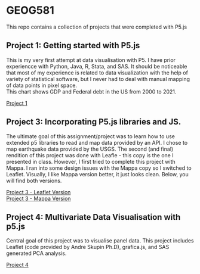 # GEOG581
This repo contains a collection of projects that were completed with P5.js



## Project 1: Getting started with P5.js
This is my very first attempt at data visualisation with P5. I have prior experiencce with Python, Java, R, Stata, and SAS. It should be noticeable that most of my experience is related to data visualization with the help of variety of statistical software, but I never had to deal with manual mapping of data points in pixel space.  
This chart shows GDP and Federal debt in the US from 2000 to 2021. 


[Project 1](https://editor.p5js.org/achilcoat4874/full/wjObgOpeZ)  


## Project 3: Incorporating P5.js libraries and JS.

The ultimate goal of this assignment/project was to learn how to use extended p5 libraries to read and map data provided by an API. I chose to map earthquake data provided by the USGS. The second (and final) rendition of this project was done with Leafle - this copy is the one I presented in class. However, I first tried to complete this project with Mappa. I ran into some design issues with the Mappa copy so I switched to Leaflet. Visually, I like Mappa version better, it just looks clean. Below, you will find both versions. 

[Project 3 - Leaflet Version](https://editor.p5js.org/achilcoat4874/full/4CyV7dQd3)  
[Project 3 - Mappa Version](https://editor.p5js.org/achilcoat4874/full/PTc-S_l3g)  


## Project 4: Multivariate Data Visualisation with p5.js

Central goal of this project was to visualise panel data. This project includes Leaflet (code provided by Andre Skupin Ph.D), grafica.js, and SAS generated PCA analysis. 

[Project 4](https://editor.p5js.org/achilcoat4874/full/MxM3QzoQd)  

